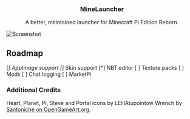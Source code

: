 

  <h3 align="center">MineLauncher</h3>

  <p align="center">
    A better, maintained launcher for Minecraft Pi Edition Reborn.

  </p>
</p>

![Screenshot](https://github.com/PythonScratcher/MineLauncher/MineLauncher-ru/raw/master/screenshot.png)





## Roadmap
[*] AppImage support
[*] Skin support
[*] NBT editor
[ ] Texture packs
[ ] Mods
[ ] Chat logging
[ ] MarketPi




### Additional Credits
Heart, Planet, Pi, Steve and Portal icons by LEHAtupointow
Wrench by [Santoniche on OpenGameArt.org](https://opengameart.org/content/wrench-0).
